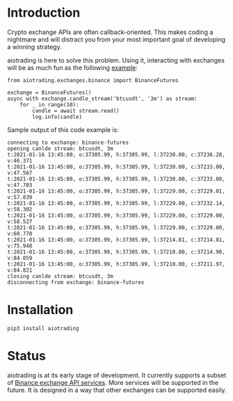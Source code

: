 # Introduction

Crypto exchange APIs are often callback-oriented. This makes coding a nightmare and will distract you from your most important goal of developing a winning strategy.

aiotrading is here to solve this problem. Using it, interacting with exchanges will be as much fun as the following [example](https://github.com/fadishei/aiotrading/blob/master/examples/candle_stream.py):

    from aiotrading.exchanges.binance import BinanceFutures

    exchange = BinanceFutures()
    async with exchange.candle_stream('btcusdt', '3m') as stream:
        for _ in range(10):
            candle = await stream.read()
            log.info(candle)
	    
Sample output of this code example is:

    connecting to exchange: binance-futures
    opening canlde stream: btcusdt, 3m
    t:2021-01-16 13:45:00, o:37305.99, h:37305.99, l:37230.00, c:37236.28, v:46.371
    t:2021-01-16 13:45:00, o:37305.99, h:37305.99, l:37230.00, c:37233.00, v:47.567
    t:2021-01-16 13:45:00, o:37305.99, h:37305.99, l:37230.00, c:37233.00, v:47.703
    t:2021-01-16 13:45:00, o:37305.99, h:37305.99, l:37229.00, c:37229.01, v:57.839
    t:2021-01-16 13:45:00, o:37305.99, h:37305.99, l:37229.00, c:37232.14, v:58.302
    t:2021-01-16 13:45:00, o:37305.99, h:37305.99, l:37229.00, c:37229.00, v:58.527
    t:2021-01-16 13:45:00, o:37305.99, h:37305.99, l:37229.00, c:37229.00, v:60.770
    t:2021-01-16 13:45:00, o:37305.99, h:37305.99, l:37214.81, c:37214.81, v:75.948
    t:2021-01-16 13:45:00, o:37305.99, h:37305.99, l:37210.00, c:37214.90, v:84.059
    t:2021-01-16 13:45:00, o:37305.99, h:37305.99, l:37210.00, c:37211.97, v:84.821
    closing canlde stream: btcusdt, 3m
    disconnecting from exchange: binance-futures

# Installation

    pip3 install aiotrading
    
# Status

aiotrading is at its early stage of development. It currently supports a subset of [Binance exchange API services](https://binance-docs.github.io/apidocs/futures/en/). More services will be supported in the future. It is designed in a way that other exchanges can be supported easily.